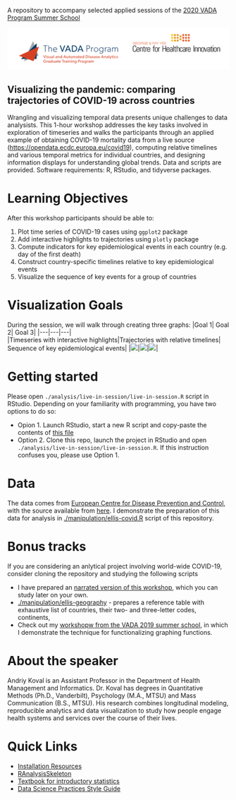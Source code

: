 

A repository to accompany selected applied sessions of the [2020 VADA Program Summer School](http://vada.cs.umanitoba.ca/program/program/summer-school/)

![](./libs/images/header-1.png)
<!--[](./libs/images/summer-school-banner.png)-->

Visualizing the pandemic: comparing trajectories of COVID-19 across countries
-------------------

Wrangling and visualizing temporal data presents unique challenges to data analysists. This 1-hour workshop addresses the key tasks involved in exploration of timeseries and walks the participants through an applied example of obtaining COVID-19 mortality data from a live source (https://opendata.ecdc.europa.eu/covid19), computing relative timelines and various temporal metrics for individual countries, and designing  information displays for understanding global trends. Data and scripts are provided. Software requirements: R, RStudio, and tidyverse packages. 

# Learning Objectives

After this workshop participants should be able to:
 
1. Plot time series of COVID-19 cases using `ggplot2` package
2. Add interactive highlights to trajectories using `plotly` package
3. Compute indicators for key epidemiological events in each country (e.g. day of the first death)
4. Construct country-specific timelines relative to key epidemiological events
5. Visualize the sequence of key events for a group of countries

# Visualization Goals
During the session, we will walk through creating three graphs:
|Goal 1| Goal 2| Goal 3|
|---|---|---|  
|Timeseries with interactive highlights|Trajectories with relative timelines| Sequence of key epidemiological events|
|![][g1]|![][g2]|![][g3]|



# Getting started
Please open `./analysis/live-in-session/live-in-session.R` script in RStudio. Depending on your familiarity with programming, you have two options to do so: 
  - Opion 1. Launch RStudio, start a new R script and  copy-paste the contents of [this file](https://raw.githubusercontent.com/andkov/vada-2020-summer-school/master/analysis/live-in-session/live-in-session.R)   
  - Option 2. Clone this repo, launch the project in RStudio and open `./analysis/live-in-session/live-in-session.R`. If this instruction confuses you, please use Option 1.   


# Data  
The data comes from [European Centre for Disease Prevention and Control](https://www.ecdc.europa.eu/en), with the source available from [here](https://www.ecdc.europa.eu/en/publications-data/download-todays-data-geographic-distribution-covid-19-cases-worldwide). I demonstrate the preparation of this data for analysis in  [./manipulation/ellis-covid.R](https://github.com/andkov/vada-2020-summer-school/blob/master/manipulation/ellis-covid.R) script of this repository. 

# Bonus tracks  

If you are considering an anlytical project involving world-wide COVID-19, consider cloning the repository and studying the following scripts
- I have prepared an [narrated version of this workshop](https://raw.githack.com/andkov/vada-2020-summer-school/master/analysis/covid-trajectory/covid-trajectory-1.html), which you can study later on your own.
- [./manipulation/ellis-geography](./manipulation/ellis-geography.R) - prepares a reference table with exhaustive list of countries, their two- and three-letter codes, continents,
- Check out my [workshopw from the VADA 2019 summer school](https://github.com/andkov/vada-2019-summer-school/), in which I demonstrate the technique for functionalizing graphing functions. 

# About the speaker

Andriy Koval is an Assistant Professor in the Department of Health Management and Informatics. Dr. Koval has degrees in Quantitative Methods (Ph.D., Vanderbilt), Psychology (M.A., MTSU) and Mass Communication (B.S., MTSU). His research combines longitudinal modeling, reproducible analytics and  data visualization to study how people engage health systems and services over the course of their lives. 


[g1]:./libs/images/goal_1.PNG
[g2]:./libs/images/goal_2.PNG
[g3]:./libs/images/goal_3.PNG

# Quick Links
- [Installation Resources](https://github.com/OuhscBbmc/RedcapExamplesAndPatterns/blob/master/DocumentationGlobal/ResourcesInstallation.md)
- [RAnalysisSkeleton](https://github.com/wibeasley/ranalysisskeleton)
- [Textbook for introductory statistics](https://github.com/OuhscBbmc/DeSheaToothakerIntroStats/blob/master/thumbnails/thumbnails.md)
- [Data Science Practices Style Guide](https://ouhscbbmc.github.io/data-science-practices-1/style-guide.htm)

